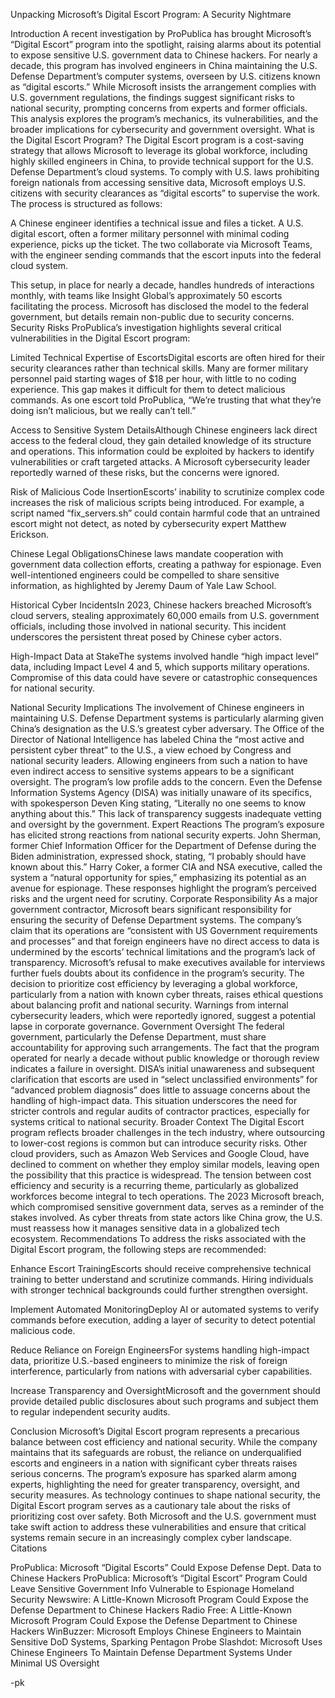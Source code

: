 Unpacking Microsoft’s Digital Escort Program: A Security Nightmare


Introduction
A recent investigation by ProPublica has brought Microsoft’s “Digital Escort” program into the spotlight, raising alarms about its potential to expose sensitive U.S. government data to Chinese hackers. For nearly a decade, this program has involved engineers in China maintaining the U.S. Defense Department’s computer systems, overseen by U.S. citizens known as “digital escorts.” While Microsoft insists the arrangement complies with U.S. government regulations, the findings suggest significant risks to national security, prompting concerns from experts and former officials. This analysis explores the program’s mechanics, its vulnerabilities, and the broader implications for cybersecurity and government oversight.
What is the Digital Escort Program?
The Digital Escort program is a cost-saving strategy that allows Microsoft to leverage its global workforce, including highly skilled engineers in China, to provide technical support for the U.S. Defense Department’s cloud systems. To comply with U.S. laws prohibiting foreign nationals from accessing sensitive data, Microsoft employs U.S. citizens with security clearances as “digital escorts” to supervise the work.
The process is structured as follows:

A Chinese engineer identifies a technical issue and files a ticket.
A U.S. digital escort, often a former military personnel with minimal coding experience, picks up the ticket.
The two collaborate via Microsoft Teams, with the engineer sending commands that the escort inputs into the federal cloud system.

This setup, in place for nearly a decade, handles hundreds of interactions monthly, with teams like Insight Global’s approximately 50 escorts facilitating the process. Microsoft has disclosed the model to the federal government, but details remain non-public due to security concerns.
Security Risks
ProPublica’s investigation highlights several critical vulnerabilities in the Digital Escort program:

Limited Technical Expertise of EscortsDigital escorts are often hired for their security clearances rather than technical skills. Many are former military personnel paid starting wages of $18 per hour, with little to no coding experience. This gap makes it difficult for them to detect malicious commands. As one escort told ProPublica, “We’re trusting that what they’re doing isn’t malicious, but we really can’t tell.”

Access to Sensitive System DetailsAlthough Chinese engineers lack direct access to the federal cloud, they gain detailed knowledge of its structure and operations. This information could be exploited by hackers to identify vulnerabilities or craft targeted attacks. A Microsoft cybersecurity leader reportedly warned of these risks, but the concerns were ignored.

Risk of Malicious Code InsertionEscorts’ inability to scrutinize complex code increases the risk of malicious scripts being introduced. For example, a script named “fix_servers.sh” could contain harmful code that an untrained escort might not detect, as noted by cybersecurity expert Matthew Erickson.

Chinese Legal ObligationsChinese laws mandate cooperation with government data collection efforts, creating a pathway for espionage. Even well-intentioned engineers could be compelled to share sensitive information, as highlighted by Jeremy Daum of Yale Law School.

Historical Cyber IncidentsIn 2023, Chinese hackers breached Microsoft’s cloud servers, stealing approximately 60,000 emails from U.S. government officials, including those involved in national security. This incident underscores the persistent threat posed by Chinese cyber actors.

High-Impact Data at StakeThe systems involved handle “high impact level” data, including Impact Level 4 and 5, which supports military operations. Compromise of this data could have severe or catastrophic consequences for national security.




National Security Implications
The involvement of Chinese engineers in maintaining U.S. Defense Department systems is particularly alarming given China’s designation as the U.S.’s greatest cyber adversary. The Office of the Director of National Intelligence has labeled China the “most active and persistent cyber threat” to the U.S., a view echoed by Congress and national security leaders. Allowing engineers from such a nation to have even indirect access to sensitive systems appears to be a significant oversight.
The program’s low profile adds to the concern. Even the Defense Information Systems Agency (DISA) was initially unaware of its specifics, with spokesperson Deven King stating, “Literally no one seems to know anything about this.” This lack of transparency suggests inadequate vetting and oversight by the government.
Expert Reactions
The program’s exposure has elicited strong reactions from national security experts. John Sherman, former Chief Information Officer for the Department of Defense during the Biden administration, expressed shock, stating, “I probably should have known about this.” Harry Coker, a former CIA and NSA executive, called the system a “natural opportunity for spies,” emphasizing its potential as an avenue for espionage. These responses highlight the program’s perceived risks and the urgent need for scrutiny.
Corporate Responsibility
As a major government contractor, Microsoft bears significant responsibility for ensuring the security of Defense Department systems. The company’s claim that its operations are “consistent with US Government requirements and processes” and that foreign engineers have no direct access to data is undermined by the escorts’ technical limitations and the program’s lack of transparency. Microsoft’s refusal to make executives available for interviews further fuels doubts about its confidence in the program’s security.
The decision to prioritize cost efficiency by leveraging a global workforce, particularly from a nation with known cyber threats, raises ethical questions about balancing profit and national security. Warnings from internal cybersecurity leaders, which were reportedly ignored, suggest a potential lapse in corporate governance.
Government Oversight
The federal government, particularly the Defense Department, must share accountability for approving such arrangements. The fact that the program operated for nearly a decade without public knowledge or thorough review indicates a failure in oversight. DISA’s initial unawareness and subsequent clarification that escorts are used in “select unclassified environments” for “advanced problem diagnosis” does little to assuage concerns about the handling of high-impact data.
This situation underscores the need for stricter controls and regular audits of contractor practices, especially for systems critical to national security.
Broader Context
The Digital Escort program reflects broader challenges in the tech industry, where outsourcing to lower-cost regions is common but can introduce security risks. Other cloud providers, such as Amazon Web Services and Google Cloud, have declined to comment on whether they employ similar models, leaving open the possibility that this practice is widespread. The tension between cost efficiency and security is a recurring theme, particularly as globalized workforces become integral to tech operations.
The 2023 Microsoft breach, which compromised sensitive government data, serves as a reminder of the stakes involved. As cyber threats from state actors like China grow, the U.S. must reassess how it manages sensitive data in a globalized tech ecosystem.
Recommendations
To address the risks associated with the Digital Escort program, the following steps are recommended:

Enhance Escort TrainingEscorts should receive comprehensive technical training to better understand and scrutinize commands. Hiring individuals with stronger technical backgrounds could further strengthen oversight.

Implement Automated MonitoringDeploy AI or automated systems to verify commands before execution, adding a layer of security to detect potential malicious code.

Reduce Reliance on Foreign EngineersFor systems handling high-impact data, prioritize U.S.-based engineers to minimize the risk of foreign interference, particularly from nations with adversarial cyber capabilities.

Increase Transparency and OversightMicrosoft and the government should provide detailed public disclosures about such programs and subject them to regular independent security audits.


Conclusion
Microsoft’s Digital Escort program represents a precarious balance between cost efficiency and national security. While the company maintains that its safeguards are robust, the reliance on underqualified escorts and engineers in a nation with significant cyber threats raises serious concerns. The program’s exposure has sparked alarm among experts, highlighting the need for greater transparency, oversight, and security measures.
As technology continues to shape national security, the Digital Escort program serves as a cautionary tale about the risks of prioritizing cost over safety. Both Microsoft and the U.S. government must take swift action to address these vulnerabilities and ensure that critical systems remain secure in an increasingly complex cyber landscape.
Citations

ProPublica: Microsoft “Digital Escorts” Could Expose Defense Dept. Data to Chinese Hackers
ProPublica: Microsoft’s “Digital Escort” Program Could Leave Sensitive Government Info Vulnerable to Espionage
Homeland Security Newswire: A Little-Known Microsoft Program Could Expose the Defense Department to Chinese Hackers
Radio Free: A Little-Known Microsoft Program Could Expose the Defense Department to Chinese Hackers
WinBuzzer: Microsoft Employs Chinese Engineers to Maintain Sensitive DoD Systems, Sparking Pentagon Probe
Slashdot: Microsoft Uses Chinese Engineers To Maintain Defense Department Systems Under Minimal US Oversight

-pk
